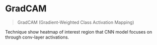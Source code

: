 # GradCAM

> GradCAM (Gradient-Weighted Class Activation Mapping)

Technique show heatmap of interest region that CNN model focuses on through conv-layer activations.

